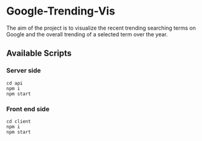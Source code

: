 # Google-Trending-Vis

The aim of the project is to visualize the recent trending searching terms on Google and the overall trending of a selected term over the year.

## Available Scripts
### Server side
```
cd api
npm i
npm start
```
### Front end side
```
cd client
npm i
npm start
```
